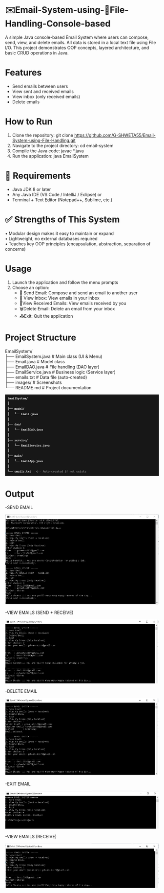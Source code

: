# ✉️Email-System-using-📁File-Handling-Console-based
A simple Java console-based Email System where users can compose, send, view, and delete emails. All data is stored in a local text file using File I/O. This project demonstrates OOP concepts, layered architecture, and basic CRUD operations in Java.

# Features
- Send emails between users
- View sent and received emails
- View inbox (only received emails)
- Delete emails

# How to Run
1. Clone the repository: git clone https://github.com/G-SHWETA55/Email-System-using-File-Handling.git
2. Navigate to the project directory: cd email-system
3. Compile the Java code: javac *.java
4. Run the application: java EmailSystem

# 🔧 Requirements
- Java JDK 8 or later
- Any Java IDE (VS Code / IntelliJ / Eclipse) or
- Terminal + Text Editor (Notepad++, Sublime, etc.)

# ✅ Strengths of This System
•	Modular design makes it easy to maintain or expand    
•	Lightweight, no external databases required    
•	Teaches key OOP principles (encapsulation, abstraction, separation of concerns) 

# Usage
1. Launch the application and follow the menu prompts
2. Choose an option:
   - 📩 Send Email: Compose and send an email to another user
   - 📮 View Inbox: View emails in your inbox
    - 📨View Received Emails: View emails received by you
    - 🗑️Delete Email: Delete an email from your inbox
    - 📤Exit: Quit the application

# Project Structure

EmailSystem/  
├── EmailSystem.java        # Main class (UI & Menu)  
├── Email.java              # Model class  
├── EmailDAO.java           # File handling (DAO layer)  
├── EmailService.java       # Business logic (Service layer)  
├── emails.txt              # Data file (auto-created)  
├── images/                 # Screenshots  
└── README.md               # Project documentation

![Structure](Structure.jpeg)

# Output 
  -SEND EMAIL  
  
![Send email](Send_email.jpg)

  -VIEW EMAILS (SEND + RECEIVE)  

![VIEW EMAILS (SEND + RECEIVE)](View_email.jpg)  

  -DELETE EMAIL

![DELETE EMAILS](Delete_Email.jpg)  

  -EXIT EMAIL
  
![EXIT EMAILS](Exit_email.jpg)

  -VIEW EMAILS (RECEIVE)

  ![VIEW EMAILS(RECEIVE)](View_email(Receive).jpg)  


  
